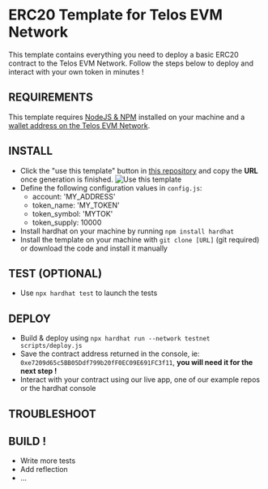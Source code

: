 # ERC20 Template for Telos EVM Network

This template contains everything you need to deploy a basic ERC20 contract to the Telos EVM Network. Follow the steps below to deploy and interact with your own token in minutes !

## REQUIREMENTS

This template requires [NodeJS & NPM](https://docs.npmjs.com/downloading-and-installing-node-js-and-npm) installed on your machine and a [wallet address on the Telos EVM Network](https://www.telos.net?#getting-started).

## INSTALL
- Click the "use this template" button in [this repository](https://github.com/telosnetwork/erc20-template) and copy the **URL** once generation is finished.
![Use this template](https://i.imgur.com/6TB0NaE.jpg)
- Define the following configuration values in `config.js`:
    - account: 'MY_ADDRESS'
    - token_name: 'MY_TOKEN'
    - token_symbol: 'MYTOK'
    - token_supply: 10000
- Install hardhat on your machine by running `npm install hardhat`
- Install the template on your machine with `git clone [URL]` (git required) or download the code and install it manually

## TEST (OPTIONAL)
- Use `npx hardhat test` to launch the tests

## DEPLOY
- Build & deploy using `npx hardhat run --network testnet scripts/deploy.js`
- Save the contract address returned in the console, ie: `0xe7209d65c5BB05Ddf799b20fF0EC09E691FC3f11`, **you will need it for the next step !**
- Interact with your contract using our live app, one of our example repos or the hardhat console

## TROUBLESHOOT

## BUILD !
- Write more tests
- Add reflection
- ...
